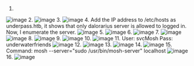 1. 
![image](https://github.com/user-attachments/assets/408c476e-4aae-4bb5-a5c6-b5120a6e0f3d)
2.
![image](https://github.com/user-attachments/assets/846c3b20-7250-4008-b121-3da3988175ca)
3. 
![image](https://github.com/user-attachments/assets/66723d0f-b0ed-4b03-917a-e9796e3923d6)
4. Add the IP address to /etc/hosts as underpass.htb, it shows that only dalorarius server is allowed to logged in. Now, I enumerate the server.
![image](https://github.com/user-attachments/assets/0f4efc05-b65e-405f-b2e4-1622f7f68fb5)
5.
![image](https://github.com/user-attachments/assets/1286c1ff-322a-4d59-871b-a68dee095436)
6.
![image](https://github.com/user-attachments/assets/48765762-e21e-42a0-9a30-bb1bf5108921)
7.
![image](https://github.com/user-attachments/assets/2a74a5b4-dea8-49d4-afa2-1bb1464be55f)
![image](https://github.com/user-attachments/assets/47ebd5a8-532d-4e43-bcdb-820d0c587301)
8.
![image](https://github.com/user-attachments/assets/3fe7fea6-fb67-4f6d-ba2a-aa827eea19db)
9.
![image](https://github.com/user-attachments/assets/34fe46ea-929b-4476-b39b-def5aedfa82b)
10.
![image](https://github.com/user-attachments/assets/0f0141f1-8bd8-48b8-8152-9444397a6612)
11.
User: svcMosh
Pass: underwaterfriends
![image](https://github.com/user-attachments/assets/d6c83c16-3a75-4485-bd8e-54d781610b08)
12.
![image](https://github.com/user-attachments/assets/a406d693-4fcb-4ba8-861f-9ce4d07c928b)
13.
![image](https://github.com/user-attachments/assets/95e84464-9951-4cf6-aa53-82d33feeeaac)
14.
![image](https://github.com/user-attachments/assets/c2d42834-fdf0-42f1-b751-24ae3d84ab85)
15.
Command: mosh --server="sudo /usr/bin/mosh-server" localhost
![image](https://github.com/user-attachments/assets/ce8a9f99-9340-44f8-8c74-0882597457a1)
16.
![image](https://github.com/user-attachments/assets/dd090ba0-9186-4107-8de5-ab481d3001b3)




































